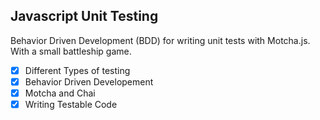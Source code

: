 ## Javascript Unit Testing
Behavior Driven Development (BDD) for writing unit tests with Motcha.js.
With a small battleship game.
- [x] Different Types of testing
- [x] Behavior Driven Developement
- [x] Motcha and Chai
- [x] Writing Testable Code
